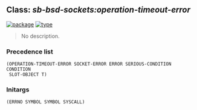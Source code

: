 ## Class: ***sb-bsd-sockets:operation-timeout-error***
[![package](https://img.shields.io/badge/Package-SB--BSD--SOCKETS-5f9ea0.svg?style=social&colorA=999999)](../) [![type](https://img.shields.io/badge/Type-Class-5f9ea0.svg?style=social&colorA=999999)](../#class) 

> No description.

### Precedence list
```
(OPERATION-TIMEOUT-ERROR SOCKET-ERROR ERROR SERIOUS-CONDITION CONDITION
 SLOT-OBJECT T)
```
### Initargs
```
(ERRNO SYMBOL SYMBOL SYSCALL)
```
